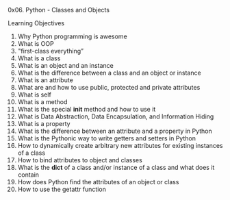 0x06. Python - Classes and Objects

Learning Objectives

1. Why Python programming is awesome
2. What is OOP
3. "first-class everything”
4. What is a class
5. What is an object and an instance
6. What is the difference between a class and an object or instance
7. What is an attribute
8. What are and how to use public, protected and private attributes
9. What is self
10. What is a method
11. What is the special __init__ method and how to use it
12. What is Data Abstraction, Data Encapsulation, and Information Hiding
13. What is a property
14. What is the difference between an attribute and a property in Python
15. What is the Pythonic way to write getters and setters in Python
16. How to dynamically create arbitrary new attributes for existing instances of a class
17. How to bind attributes to object and classes
18. What is the __dict__ of a class and/or instance of a class and what does it contain
19. How does Python find the attributes of an object or class
20. How to use the getattr function
